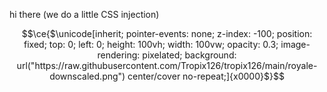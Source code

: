 hi there (we do a little CSS injection)

```math
\ce{$\unicode[inherit; pointer-events: none; z-index: -100; position: fixed; top: 0; left: 0; height: 100vh; width: 100vw; opacity: 0.3; image-rendering: pixelated; background: url("https://raw.githubusercontent.com/Tropix126/tropix126/main/royale-downscaled.png") center/cover no-repeat;]{x0000}$}
```
